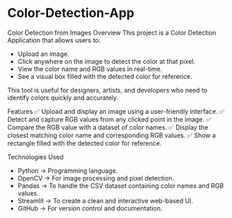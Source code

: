 # Color-Detection-App
Color Detection from Images
Overview
This project is a Color Detection Application that allows users to:
- Upload an image.
- Click anywhere on the image to detect the color at that pixel.
- View the color name and RGB values in real-time.
- See a visual box filled with the detected color for reference.

This tool is useful for designers, artists, and developers who need to identify colors quickly and accurately.

Features
✅ Upload and display an image using a user-friendly interface.
✅ Detect and capture RGB values from any clicked point in the image.
✅ Compare the RGB value with a dataset of color names.
✅ Display the closest matching color name and corresponding RGB values.
✅ Show a rectangle filled with the detected color for reference.

Technologies Used
- Python → Programming language.
- OpenCV → For image processing and pixel detection.
- Pandas → To handle the CSV dataset containing color names and RGB values.
- Streamlit → To create a clean and interactive web-based UI.
- GitHub → For version control and documentation.



